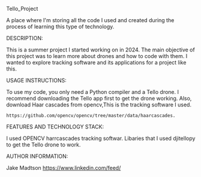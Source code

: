 Tello_Project

A place where I'm storing all the code I used and created during the process of learning this type of technology.

DESCRIPTION:

This is a summer project I started working on in 2024. The main objective of this project was to learn more about drones and how to code with them.
I wanted to explore tracking software and its applications for a project like this.

USAGE INSTRUCTIONS:

To use my code, you only need a Python compiler and a Tello drone. I recommend downloading the Tello app first to get the drone working.
Also, download Haar cascades from opencv,This is the tracking software I used.

    https://github.com/opencv/opencv/tree/master/data/haarcascades. 

FEATURES AND TECHNOLOGY STACK:

I used OPENCV harrcascades tracking softwar.
Libaries that I used djitellopy to get the Tello drone to work.

AUTHOR INFORMATION:

Jake Madtson
https://www.linkedin.com/feed/ 



